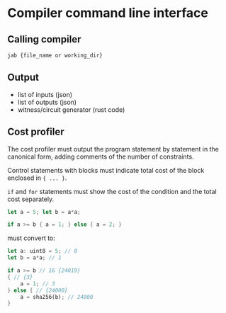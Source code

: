 # Compiler command line interface

## Calling compiler

```sh
jab {file_name or working_dir}
```

## Output

- list of inputs (json)
- list of outputs (json)
- witness/circuit generator (rust code)

## Cost profiler

The cost profiler must output the program statement by statement in the canonical form, adding comments of the number of constraints.

Control statements with blocks must indicate total cost of the block enclosed in `{ ... }`. 

`if` and `for` statements must show the cost of the condition and the total cost separately.

```rust
let a = 5; let b = a*a;

if a >= b { a = 1; } else { a = 2; }
```

must convert to:

```rust
let a: uint8 = 5; // 0
let b = a*a; // 1

if a >= b // 16 {24019}
{ // {3}
    a = 1; // 3
} else { // {24000}
    a = sha256(b); // 24000
}
```
